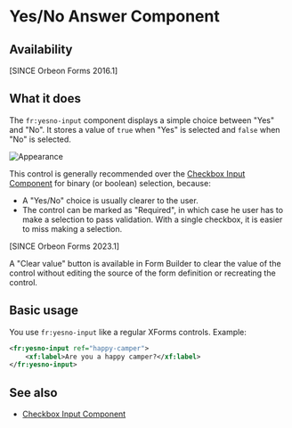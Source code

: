 # Yes/No Answer Component



## Availability

[SINCE Orbeon Forms 2016.1]

## What it does

The `fr:yesno-input` component displays a simple choice between "Yes" and "No". It stores a value of `true` when "Yes" is selected and `false` when "No" is selected.

![Appearance](images/xbl-yesno-input.png)

This control is generally recommended over the [Checkbox Input Component](checkbox-input.md) for binary (or boolean) selection, because:

- A "Yes/No" choice is usually clearer to the user.
- The control can be marked as "Required", in which case he user has to make a selection to pass validation. With a single checkbox, it is easier to miss making a selection.

[SINCE Orbeon Forms 2023.1]

A "Clear value" button is available in Form Builder to clear the value of the control without editing the source of the form definition or recreating the control.

## Basic usage

You use `fr:yesno-input` like a regular XForms controls. Example:

```xml
<fr:yesno-input ref="happy-camper">
    <xf:label>Are you a happy camper?</xf:label>
</fr:yesno-input>
```

## See also

- [Checkbox Input Component](checkbox-input.md)
